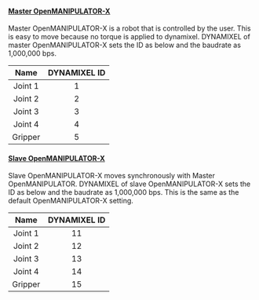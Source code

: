 
#### [Master OpenMANIPULATOR-X](#master-openmanipulators-x)
Master OpenMANIPULATOR-X is a robot that is controlled by the user. This is easy to move because no torque is applied to dynamixel. DYNAMIXEL of master OpenMANIPULATOR-X sets the ID as below and the baudrate as 1,000,000 bps.

|  Name   | DYNAMIXEL ID |
|:-------:|:------------:|
| Joint 1 |      1       |
| Joint 2 |      2       |
| Joint 3 |      3       |
| Joint 4 |      4       |
| Gripper |      5       |

#### [Slave OpenMANIPULATOR-X](#slave-openmanipulators-x)
Slave OpenMANIPULATOR-X moves synchronously with Master OpenMANIPULATOR. DYNAMIXEL of slave OpenMANIPULATOR-X sets the ID as below and the baudrate as 1,000,000 bps. This is the same as the default OpenMANIPULATOR-X setting.

|  Name   | DYNAMIXEL ID |
|:-------:|:------------:|
| Joint 1 |      11      |
| Joint 2 |      12      |
| Joint 3 |      13      |
| Joint 4 |      14      |
| Gripper |      15      |
